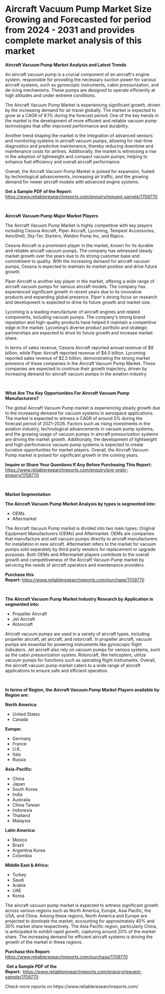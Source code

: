 <p><h1>Aircraft Vacuum Pump Market Size Growing and Forecasted for period from 2024 - 2031 and provides complete market analysis of this market</h1></p><p><strong>Aircraft Vacuum Pump Market Analysis and Latest Trends</strong></p>
<p><p>An aircraft vacuum pump is a crucial component of an aircraft's engine system, responsible for providing the necessary suction power for various aircraft systems, such as gyroscopic instruments, cabin pressurization, and de-icing mechanisms. These pumps are designed to operate efficiently at high altitudes and under extreme conditions.</p><p>The Aircraft Vacuum Pump Market is experiencing significant growth, driven by the increasing demand for air travel globally. The market is expected to grow at a CAGR of 9.1% during the forecast period. One of the key trends in the market is the development of more efficient and reliable vacuum pump technologies that offer improved performance and durability.</p><p>Another trend shaping the market is the integration of advanced sensors and monitoring systems in aircraft vacuum pumps, allowing for real-time diagnostics and predictive maintenance, thereby reducing downtime and maintenance costs for airlines. Additionally, the market is witnessing a rise in the adoption of lightweight and compact vacuum pumps, helping to enhance fuel efficiency and overall aircraft performance.</p><p>Overall, the Aircraft Vacuum Pump Market is poised for expansion, fueled by technological advancements, increasing air traffic, and the growing demand for newer aircraft models with advanced engine systems.</p></p>
<p><strong>Get a Sample PDF of the Report:&nbsp;</strong> <a href="https://www.reliableresearchreports.com/enquiry/request-sample/1709770">https://www.reliableresearchreports.com/enquiry/request-sample/1709770</a></p>
<p>&nbsp;</p>
<p><strong>Aircraft Vacuum Pump Major Market Players</strong></p>
<p><p>The Aircraft Vacuum Pump Market is highly competitive with key players including Cessna Aircraft, Piper Aircraft, Lycoming, Tempest Accessories, AeroShell, Sky-Tec Starters, Weldon Pump Inc, and Rapco. </p><p>Cessna Aircraft is a prominent player in the market, known for its durable and reliable aircraft vacuum pumps. The company has witnessed steady market growth over the years due to its strong customer base and commitment to quality. With the increasing demand for aircraft vacuum pumps, Cessna is expected to maintain its market position and drive future growth.</p><p>Piper Aircraft is another key player in the market, offering a wide range of aircraft vacuum pumps for various aircraft models. The company has experienced significant growth in recent years due to its innovative products and expanding global presence. Piper's strong focus on research and development is expected to drive its future growth and market size.</p><p>Lycoming is a leading manufacturer of aircraft engines and related components, including vacuum pumps. The company's strong brand reputation and high-quality products have helped it maintain a competitive edge in the market. Lycoming’s diverse product portfolio and strategic partnerships are expected to drive its future growth and increase market share.</p><p>In terms of sales revenue, Cessna Aircraft reported annual revenue of $8 billion, while Piper Aircraft reported revenue of $4.5 billion. Lycoming reported sales revenue of $2.5 billion, demonstrating the strong market presence of these companies in the Aircraft Vacuum Pump Market. These companies are expected to continue their growth trajectory, driven by increasing demand for aircraft vacuum pumps in the aviation industry.</p></p>
<p>&nbsp;</p>
<p><strong>What Are The Key Opportunities For Aircraft Vacuum Pump Manufacturers?</strong></p>
<p><p>The global Aircraft Vacuum Pump market is experiencing steady growth due to the increasing demand for vacuum systems in aerospace applications. The market is expected to witness a CAGR of around 5% during the forecast period of 2021-2026. Factors such as rising investments in the aviation industry, technological advancements in vacuum pump systems, and the growing usage of vacuum pumps in aircraft pressurization systems are driving the market growth. Additionally, the development of lightweight and high-performance vacuum pump systems is expected to create lucrative opportunities for market players. Overall, the Aircraft Vacuum Pump market is poised for significant growth in the coming years.</p></p>
<p><strong>Inquire or Share Your Questions If Any Before Purchasing This Report:</strong> <a href="https://www.reliableresearchreports.com/enquiry/pre-order-enquiry/1709770">https://www.reliableresearchreports.com/enquiry/pre-order-enquiry/1709770</a></p>
<p>&nbsp;</p>
<p><strong>Market Segmentation</strong></p>
<p><strong>The Aircraft Vacuum Pump Market Analysis by types is segmented into:</strong></p>
<p><ul><li>OEMs</li><li>Aftermarket</li></ul></p>
<p><p>The Aircraft Vacuum Pump market is divided into two main types: Original Equipment Manufacturers (OEMs) and Aftermarket. OEMs are companies that manufacture and sell vacuum pumps directly to aircraft manufacturers for installation in new aircraft. Aftermarket refers to the market for vacuum pumps sold separately by third-party vendors for replacement or upgrade purposes. Both OEMs and Aftermarket players contribute to the overall growth and competitiveness of the Aircraft Vacuum Pump market by servicing the needs of aircraft operators and maintenance providers.</p></p>
<p><strong>Purchase this Report:&nbsp;</strong><a href="https://www.reliableresearchreports.com/purchase/1709770">https://www.reliableresearchreports.com/purchase/1709770</a></p>
<p>&nbsp;</p>
<p><strong>The Aircraft Vacuum Pump Market Industry Research by Application is segmented into:</strong></p>
<p><ul><li>Propeller Aircraft</li><li>Jet Aircraft</li><li>Rotorcraft</li></ul></p>
<p><p>Aircraft vacuum pumps are used in a variety of aircraft types, including propeller aircraft, jet aircraft, and rotorcraft. In propeller aircraft, vacuum pumps are essential for powering instruments like gyroscopic flight indicators. Jet aircraft also rely on vacuum pumps for various systems, such as the cabin pressurization system. Rotorcraft, like helicopters, utilize vacuum pumps for functions such as operating flight instruments. Overall, the aircraft vacuum pump market caters to a wide range of aircraft applications to ensure safe and efficient operation.</p></p>
<p>&nbsp;</p>
<p><strong>In terms of Region, the Aircraft Vacuum Pump Market Players available by Region are:</strong></p>
<p>
    <p> <strong> North America: </strong>
        <ul>
            <li>United States</li>
            <li>Canada</li>
        </ul>
        </p> 
    <p> <strong> Europe: </strong>
        <ul>
            <li>Germany</li>
            <li>France</li>
            <li>U.K.</li>
            <li>Italy</li>
            <li>Russia</li>
        </ul>
        </p> 
    <p> <strong> Asia-Pacific: </strong>
        <ul>
            <li>China</li>
            <li>Japan</li>
            <li>South Korea</li>
            <li>India</li>
            <li>Australia</li>
            <li>China Taiwan</li>
            <li>Indonesia</li>
            <li>Thailand</li>
            <li>Malaysia</li>
        </ul>
        </p> 
    <p> <strong> Latin America: </strong>
        <ul>
            <li>Mexico</li>
            <li>Brazil</li>
            <li>Argentina Korea</li>
            <li>Colombia</li>
        </ul>
        </p> 
    <p> <strong> Middle East & Africa: </strong>
        <ul>
            <li>Turkey</li>
            <li>Saudi</li>
            <li>Arabia</li>
            <li>UAE</li>
            <li>Korea</li>
        </ul>
    </p>
    </p>
<p><p>The aircraft vacuum pump market is expected to witness significant growth across various regions such as North America, Europe, Asia Pacific, the USA, and China. Among these regions, North America and Europe are projected to dominate the market, accounting for approximately 40% and 30% market share respectively. The Asia Pacific region, particularly China, is anticipated to exhibit rapid growth, capturing around 20% of the market share. The increasing demand for efficient aircraft systems is driving the growth of the market in these regions.</p></p>
<p><strong>Purchase this Report: </strong><a href="https://www.reliableresearchreports.com/purchase/1709770">https://www.reliableresearchreports.com/purchase/1709770</a></p>
<p>&nbsp;<strong>Get a Sample PDF of the Report:&nbsp;&nbsp;</strong><a href="https://www.reliableresearchreports.com/enquiry/request-sample/1709770">https://www.reliableresearchreports.com/enquiry/request-sample/1709770</a></p>
<p><strong></strong></p>
<p>Check more reports on https://www.reliableresearchreports.com/</p>